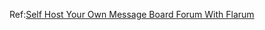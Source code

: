 Ref:[Self Host Your Own Message Board Forum With Flarum](https://noted.lol/self-host-your-own-message-board-forum-with-flarum/)
